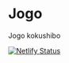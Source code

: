 
# Jogo
Jogo kokushibo 

[![Netlify Status](https://api.netlify.com/api/v1/badges/8e32bb7a-8848-4a7b-a596-2186363f4e3d/deploy-status)](https://app.netlify.com/sites/kokushibo-jogo-por-roberto/deploys) 